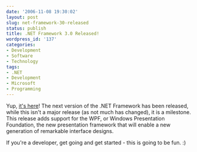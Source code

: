 ```yaml
---
date: '2006-11-08 19:30:02'
layout: post
slug: net-framework-30-released
status: publish
title: .NET Framework 3.0 Released!
wordpress_id: '137'
categories:
- Development
- Software
- Technology
tags:
- .NET
- Development
- Microsoft
- Programming
---
```


Yup, [it's here](http://www.netfx3.com/blogs/news_and_announcements/archive/2006/11/06/.NET-Framework-3.0-has-been-released_2100_.aspx)! The next version of the .NET Framework has been released, while this isn't a major release (as not much has changed), it is a milestone. This release adds support for the WPF, or Windows Presentation Foundation, the new presentation framework that will enable a new generation of remarkable interface designs.

If you're a developer, get going and get started - this is going to be fun. :)
